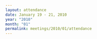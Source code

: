 ```yaml
---
layout: attendance
date: January 19 - 21, 2010
year: "2010"
month: "01"
permalink: meetings/2010/01/attendance
---
```

